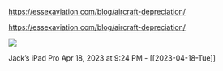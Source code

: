 https://essexaviation.com/blog/aircraft-depreciation/

https://essexaviation.com/blog/aircraft-depreciation/

![](<file:///Users/johnoleary/Library/Mobile Documents/iCloud~is~workflow~my~workflows/Documents/Screenshots/2023-04-18 212414.png>)

Jack’s iPad Pro
Apr 18, 2023 at 9:24 PM - [[2023-04-18-Tue]]

